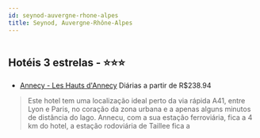 ```yaml
---
id: seynod-auvergne-rhone-alpes
title: Seynod, Auvergne-Rhône-Alpes
---
```


<center><img src="http://image1.urlforimages.com/Images/1317072/$Original/1498910263_200x200.jpg" alt="" /></center>


## Hotéis 3 estrelas - ⭐️⭐️⭐️

-    [Annecy - Les Hauts d'Annecy](https://www.hurb.com/hoteis/seynod/annecy-les-hauts-d-annecy-JNP-JP039975?cmp=18055) Diárias a partir de R$238.94
   > Este hotel tem uma localização ideal perto da via rápida A41, entre Lyon e Paris, no coração da zona urbana e a apenas alguns minutos de distância do lago. Annecu, com a sua estação ferroviária, fica a 4 km do hotel, a estação rodoviária de Taillee fica a
